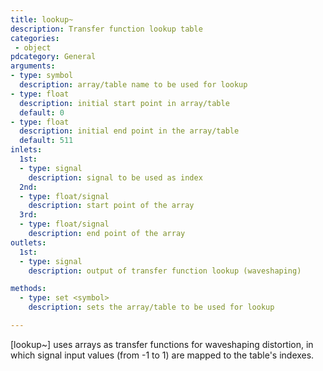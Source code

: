 ```yaml
---
title: lookup~
description: Transfer function lookup table
categories:
 - object
pdcategory: General
arguments:
- type: symbol
  description: array/table name to be used for lookup
- type: float
  description: initial start point in array/table
  default: 0
- type: float
  description: initial end point in the array/table
  default: 511
inlets:
  1st:
  - type: signal
    description: signal to be used as index
  2nd:
  - type: float/signal
    description: start point of the array
  3rd:
  - type: float/signal
    description: end point of the array
outlets:
  1st:
  - type: signal
    description: output of transfer function lookup (waveshaping)

methods:
  - type: set <symbol>
    description: sets the array/table to be used for lookup

---
```


[lookup~] uses arrays as transfer functions for waveshaping distortion, in which signal input values (from -1 to 1) are mapped to the table's indexes.

